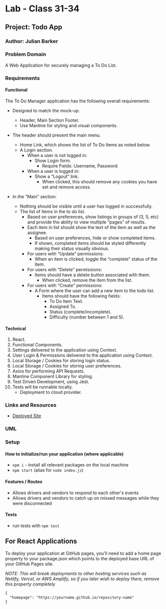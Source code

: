 # Lab - Class 31-34

## Project: Todo App

### Author: Julian Barker

### Problem Domain

A Web Application for securely managing a To Do List.

### Requirements

#### Functional

The To Do Manager application has the following overall requirements:

- Designed to match the mock-up.
  - Header, Main Section Footer.
  - Use Mantine for styling and visual components.

- The header should present the main menu.
  - Home Link, which shows the list of To Do Items as noted below.
  - A Login section.
    - When a user is not logged in:
      - Show Login form.
        - Require Fields: Username, Password
    - When a user is logged in:
      - Show a “Logout” link.
        - When clicked, this should remove any cookies you have set and remove access.

- In the “Main” section:
  - Nothing should be visible until a user has logged in successfully.
  - The list of items in the to do list.
    - Based on user preferences, show listings in groups of (3, 5, etc) and provide the ability to view multiple “pages” of results.
    - Each item in list should show the text of the item as well as the assignee.
      - Based on user preferences, hide or show completed items.
      - If shown, completed items should be styled differently making their status visually obvious.
    - For users with “Update” permissions:
      - When an item is clicked, toggle the “complete” status of the item.
    - For users with “Delete” permissions:
      - Items should have a delete button associated with them.
        - When clicked, remove the item from the list.
    - For users with “Create” permissions:
      - A Form where the user can add a new item to the todo list.
        - Items should have the following fields:
          - To Do Item Text.
          - Assigned To.
          - Status (complete/incomplete).
          - Difficulty (number between 1 and 5).

#### Technical

1. React.
2. Functional Components.
3. Settings delivered to the application using Context.
4. User Login & Permissions delivered to the application using Context.
5. Local Storage / Cookies for storing login status.
6. Local Storage / Cookies for storing user preferences.
7. Axios for performing API Requests.
8. Mantine Component Library for styling.
9. Test Driven Development, using Jest.
10. Tests will be runnable locally.
    - Deployment to cloud provider.

### Links and Resources

- [Deployed Site](https://www.youtube.com/watch?v=dQw4w9WgXcQ)

### UML

<!-- ![UML-26](./assets/lab-11-UML.png) -->

### Setup

#### How to initialize/run your application (where applicable)

- `npm i` - install all relevant packages on the local machine
- `npm start` (alias for `node index.js`)

#### Features / Routes

- Allows drivers and vendors to respond to each other's events
- Allows drivers and vendors to catch up on missed messages while they were disconnected

#### Tests

- run tests with `npm test`



## For React Applications

 To deploy your application at GitHub pages, you'll need to add a home page property to your package.json which points to the deployed base URL of your GitHub Pages site.

  *NOTE: This will break deployments to other hosting services such as Netlify, Vercel, or AWS Amplify, so if you later wish to deploy there, remove this property completely*

    {
      "homepage": "https://yourname.github.io/repository-name"
    }
